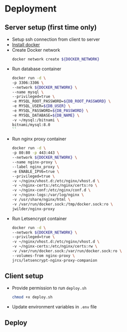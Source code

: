 # Deployment

## Server setup (first time only)
- Setup ssh connection from client to server
- [Install docker](https://docs.docker.com/engine/install/ubuntu/)
- Create Docker network
    ```bash
    docker network create ${DOCKER_NETWORK}
    ```
- Run database container
    ```bash
    docker run -d \
    -p 3306:3306 \
    --network ${DOCKER_NETWORK} \
    --name mysql \
    --privileged=true \
	-e MYSQL_ROOT_PASSWORD=${DB_ROOT_PASSWORD} \
	-e MYSQL_USER=${DB_USER} \
	-e MYSQL_PASSWORD=${DB_PASSWORD} \
	-e MYSQL_DATABASE=${DB_NAME} \
	-v ~/mysql:/bitnami \
	bitnami/mysql:8.0
    ``
- Run nginx proxy container
    ```bash
    docker run -d \
    -p 80:80 -p 443:443 \
    --network ${DOCKER_NETWORK} \
    --name nginx-proxy \
    --label nginx_proxy \
    -e ENABLE_IPV6=true \
    --privileged=true \
    -v ~/nginx/vhost.d:/etc/nginx/vhost.d \
    -v ~/nginx-certs:/etc/nginx/certs:ro \
    -v ~/nginx-conf:/etc/nginx/conf.d \
    -v ~/nginx-logs:/var/log/nginx \
    -v /usr/share/nginx/html \
    -v /var/run/docker.sock:/tmp/docker.sock:ro \
    jwilder/nginx-proxy
    ```
- Run Letsencrypt container
    ```bash
    docker run -d \
    --network ${DOCKER_NETWORK} \
    --privileged=true \
    -v ~/nginx/vhost.d:/etc/nginx/vhost.d \
    -v ~/nginx-certs:/etc/nginx/certs:rw \
    -v /var/run/docker.sock:/var/run/docker.sock:ro \
    --volumes-from nginx-proxy \
    jrcs/letsencrypt-nginx-proxy-companion
    ```

## Client setup
- Provide permission to run `deploy.sh`
    ```bash
    chmod +x deploy.sh
    ```
- Update environment variables in `.env` file

## Deploy
